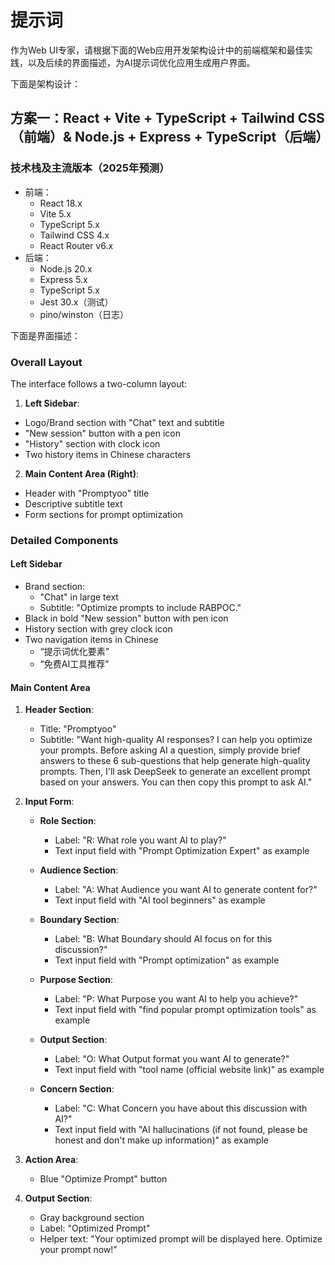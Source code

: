 # 提示词

作为Web UI专家，请根据下面的Web应用开发架构设计中的前端框架和最佳实践，以及后续的界面描述，为AI提示词优化应用生成用户界面。

下面是架构设计：

## 方案一：React + Vite + TypeScript + Tailwind CSS（前端）& Node.js + Express + TypeScript（后端）

### 技术栈及主流版本（2025年预测）
- 前端：
  - React 18.x
  - Vite 5.x
  - TypeScript 5.x
  - Tailwind CSS 4.x
  - React Router v6.x
- 后端：
  - Node.js 20.x
  - Express 5.x
  - TypeScript 5.x
  - Jest 30.x（测试）
  - pino/winston（日志）

下面是界面描述：

### Overall Layout
The interface follows a two-column layout:

1. **Left Sidebar**:
- Logo/Brand section with "Chat" text and subtitle
- "New session" button with a pen icon
- "History" section with clock icon
- Two history items in Chinese characters

2. **Main Content Area (Right)**:
- Header with "Promptyoo" title
- Descriptive subtitle text
- Form sections for prompt optimization

### Detailed Components

#### Left Sidebar
- Brand section:
  - "Chat" in large text
  - Subtitle: "Optimize prompts to include RABPOC."
- Black in bold "New session" button with pen icon
- History section with grey clock icon
- Two navigation items in Chinese
  - “提示词优化要素”
  - “免费AI工具推荐”

#### Main Content Area
1. **Header Section**:
   - Title: "Promptyoo"
   - Subtitle: "Want high-quality AI responses? I can help you optimize your prompts. Before asking AI a question, simply provide brief answers to these 6 sub-questions that help generate high-quality prompts. Then, I'll ask DeepSeek to generate an excellent prompt based on your answers. You can then copy this prompt to ask AI."

2. **Input Form**:
   - **Role Section**:
     - Label: "R: What role you want AI to play?"
     - Text input field with "Prompt Optimization Expert" as example
   
   - **Audience Section**:
     - Label: "A: What Audience you want AI to generate content for?"
     - Text input field with "AI tool beginners" as example
   
   - **Boundary Section**:
     - Label: "B: What Boundary should AI focus on for this discussion?"
     - Text input field with "Prompt optimization" as example

   - **Purpose Section**:
     - Label: "P: What Purpose you want AI to help you achieve?"
     - Text input field with "find popular prompt optimization tools" as example

   - **Output Section**:
     - Label: "O: What Output format you want AI to generate?"
     - Text input field with "tool name (official website link)" as example

   - **Concern Section**:
     - Label: "C: What Concern you have about this discussion with AI?"
     - Text input field with "AI hallucinations (if not found, please be honest and don't make up information)" as example

3. **Action Area**:
   - Blue "Optimize Prompt" button

4. **Output Section**:
   - Gray background section
   - Label: "Optimized Prompt"
   - Helper text: "Your optimized prompt will be displayed here. Optimize your prompt now!"